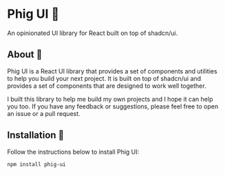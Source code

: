 # Phig UI 🌱

An opinionated UI library for React built on top of shadcn/ui.

## About 📖

Phig UI is a React UI library that provides a set of components and utilities to help you build your next project. It is built on top of shadcn/ui and provides a set of components that are designed to work well together.

I built this library to help me build my own projects and I hope it can help you too. If you have any feedback or suggestions, please feel free to open an issue or a pull request.

## Installation 🚀

Follow the instructions below to install Phig UI:

```bash
npm install phig-ui
```
